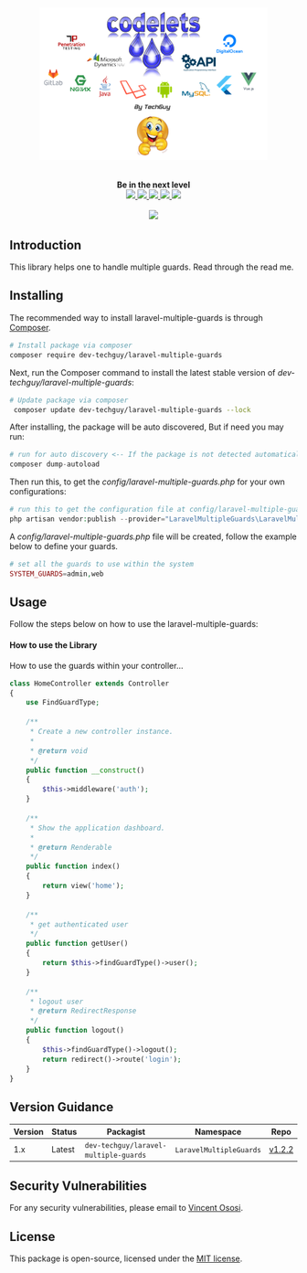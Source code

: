 # <p align="center"><a href="https://v-ososi.site/" target="_blank"><img width="400" src="https://github.com/dev-techguy/TechGuy/blob/master/techguy.png"></a></p>

<p align="center">
  <b>Be in the next level</b><br>
  <a href="https://github.com/dev-techguy/laravel-multiple-guards/issues">
  <img src="https://img.shields.io/github/issues/dev-techguy/laravel-multiple-guards.svg">
  </a>
  <a href="https://github.com/dev-techguy/laravel-multiple-guards/network/members">
  <img src="https://img.shields.io/github/forks/dev-techguy/laravel-multiple-guards.svg">
  </a>
  <a href="https://github.com/dev-techguy/laravel-multiple-guards/stargazers">
  <img src="https://img.shields.io/github/stars/dev-techguy/laravel-multiple-guards.svg">
  </a>
  <a href="https://packagist.org/packages/dev-techguy/laravel-multiple-guards">
  <img src="https://poser.pugx.org/dev-techguy/laravel-multiple-guards/v/stable">
  </a>
  <a href="https://packagist.org/packages/dev-techguy/laravel-multiple-guards">
  <img src="https://poser.pugx.org/dev-techguy/laravel-multiple-guards/downloads">
  </a>
  <br><br>
  <img src="https://cdn.lynda.com/course/798496/798496-637313898890662753-16x9.jpg">
</p>

## Introduction
This library helps one to handle multiple guards. Read through the read me.

## Installing

The recommended way to install laravel-multiple-guards is through
[Composer](http://getcomposer.org).

```bash
# Install package via composer
composer require dev-techguy/laravel-multiple-guards
```

Next, run the Composer command to install the latest stable version of *dev-techguy/laravel-multiple-guards*:

```bash
# Update package via composer
 composer update dev-techguy/laravel-multiple-guards --lock
```

After installing, the package will be auto discovered, But if need you may run:

```php
# run for auto discovery <-- If the package is not detected automatically -->
composer dump-autoload
```

Then run this, to get the *config/laravel-multiple-guards.php* for your own configurations:

```php
# run this to get the configuration file at config/laravel-multiple-guards.php <-- read through it -->
php artisan vendor:publish --provider="LaravelMultipleGuards\LaravelMultipleGuardsServiceProvider"
```
A *config/laravel-multiple-guards.php* file will be created, follow the example below to define your guards.

```php
# set all the guards to use within the system
SYSTEM_GUARDS=admin,web
```

## Usage
Follow the steps below on how to use the laravel-multiple-guards:

#### How to use the Library
How to use the guards within your controller...

```php
class HomeController extends Controller
{
    use FindGuardType;

    /**
     * Create a new controller instance.
     *
     * @return void
     */
    public function __construct()
    {
        $this->middleware('auth');
    }

    /**
     * Show the application dashboard.
     *
     * @return Renderable
     */
    public function index()
    {
        return view('home');
    }

    /**
     * get authenticated user
     */
    public function getUser()
    {
        return $this->findGuardType()->user();
    }

    /**
     * logout user
     * @return RedirectResponse
     */
    public function logout()
    {
        $this->findGuardType()->logout();
        return redirect()->route('login');
    }
}
```

## Version Guidance

| Version | Status     | Packagist           | Namespace    | Repo                |
|---------|------------|---------------------|--------------|---------------------|
| 1.x     | Latest     | `dev-techguy/laravel-multiple-guards` | `LaravelMultipleGuards` | [v1.2.2](https://github.com/dev-techguy/laravel-multiple-guards/releases/tag/v1.0.0)|

[laravel-multiple-guards-repo]: https://github.com/dev-techguy/laravel-multiple-guards.git

## Security Vulnerabilities
 For any security vulnerabilities, please email to [Vincent Ososi](mailto:vincent@shiftech.co.ke).
 
## License
 This package is open-source, licensed under the [MIT license](https://opensource.org/licenses/MIT).
